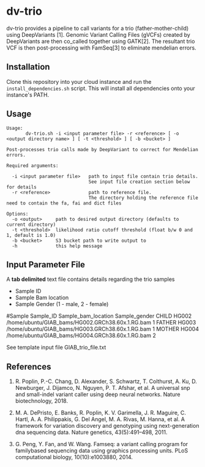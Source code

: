 
# dv-trio

dv-trio provides a pipeline to call variants for a trio (father-mother-child) using DeepVariants [1]. Genomic Variant Calling Files (gVCFs) created by DeepVariants are then co_called together using GATK[2]. The resultant trio VCF is then post-processing with FamSeq[3] to eliminate mendelian errors.

## Installation
Clone this repository into your cloud instance and run the `install_dependencies.sh` script. This will install all dependencies onto your instance's PATH.

## Usage
```
Usage:
       dv-trio.sh -i <input parameter file> -r <reference> [ -o <output directory name> ] [ -t <threshold> ] [ -b <bucket> ]

Post-processes trio calls made by DeepVariant to correct for Mendelian errors.

Required arguments:

  -i <input parameter file>   path to input file contain trio details. 
                              See input file creation section below for details
  -r <reference>              path to reference file. 
                              The directory holding the reference file need to contain the fa, fai and dict files

Options:
  -o <output>     path to desired output directory (defaults to current directory)
  -t <threshold>  likelihood ratio cutoff threshold (float b/w 0 and 1, default is 1.0)
  -b <bucket>     S3 bucket path to write output to
  -h              this help message
```
## Input Parameter File
A **tab delimited** text file contains details regarding the trio samples

 - Sample ID
 - Sample Bam location 
 - Sample Gender (1 - male, 2 - female)

#Sample	Sample_ID	Sample_bam_location	Sample_gender
CHILD	HG002	/home/ubuntu/GIAB_bams/HG002.GRCh38.60x.1.RG.bam	1
FATHER	HG003	/home/ubuntu/GIAB_bams/HG003.GRCh38.60x.1.RG.bam	1
MOTHER	HG004	/home/ubuntu/GIAB_bams/HG004.GRCh38.60x.1.RG.bam	2

See template input file GIAB_trio_file.txt

## References 

 

 1. R. Poplin, P.-C. Chang, D. Alexander, S. Schwartz, T. Colthurst, A. Ku, D. Newburger,
J. Dijamco, N. Nguyen, P. T. Afshar, et al. A universal snp and small-indel
variant caller using deep neural networks. Nature biotechnology, 2018.
 
 2. M. A. DePristo, E. Banks, R. Poplin, K. V. Garimella, J. R. Maguire, C. Hartl, A. A.
Philippakis, G. Del Angel, M. A. Rivas, M. Hanna, et al. A framework for variation
discovery and genotyping using next-generation dna sequencing data. Nature genetics,
43(5):491–498, 2011. 
 3. G. Peng, Y. Fan, and W. Wang. Famseq: a variant calling program for familybased
sequencing data using graphics processing units. PLoS computational biology,
10(10):e1003880, 2014.
